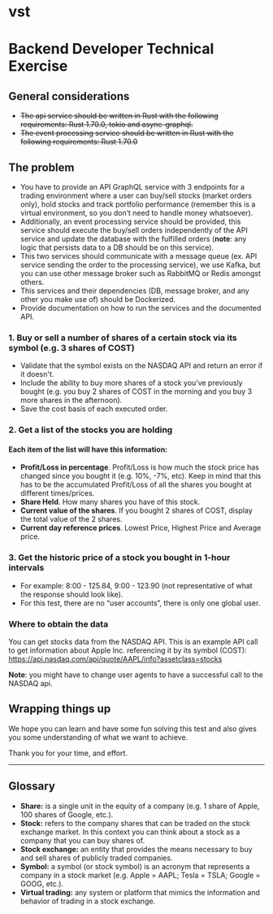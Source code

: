 # vst

# Backend Developer Technical Exercise

## General considerations

- ~~The api service should be written in Rust with the following requirements: Rust 1.70.0, tokio and async-graphql.~~
- ~~The event processing service should be written in Rust with the following requirements: Rust 1.70.0~~

## The problem

- You have to provide an API GraphQL service with 3 endpoints for a trading environment where a user can buy/sell stocks (market orders only), hold stocks and track portfolio performance (remember this is a virtual environment, so you don’t need to handle money whatsoever).
- Additionally, an event processing service should be provided, this service should execute the buy/sell orders independently of the API service and update the database with the fulfilled orders (**note**: any logic that persists data to a DB should be on this service).
- This two services should communicate with a message queue (ex. API service sending the order to the processing service), we use Kafka, but you can use other message broker such as RabbitMQ or Redis amongst others.
- This services and their dependencies (DB, message broker, and any other you make use of) should be Dockerized.
- Provide documentation on how to run the services and the documented API.

### 1. Buy or sell a number of shares of a certain stock via its symbol (e.g. 3 shares of COST)

- Validate that the symbol exists on the NASDAQ API and return an error if it doesn't.
- Include the ability to buy more shares of a stock you’ve previously bought (e.g. you buy 2 shares of COST in the morning and you buy 3 more shares in the afternoon).
- Save the cost basis of each executed order.

### 2. Get a list of the stocks you are holding

#### Each item of the list will have this information:
- **Profit/Loss in percentage**. Profit/Loss is how much the stock price has changed since you bought it (e.g. 10%, -7%, etc). Keep in mind that this has to be the accumulated Profit/Loss of all the shares you bought at different times/prices.
- **Share Held**. How many shares you have of this stock.
- **Current value of the shares**. If you bought 2 shares of COST, display the total value of the 2 shares.
- **Current day reference prices**. Lowest Price, Highest Price and Average price.

### 3. Get the historic price of a stock you bought in 1-hour intervals
- For example: 8:00 - 125.84, 9:00 - 123.90 (not representative of what the response should look like). 
- For this test, there are no “user accounts”, there is only one global user.

### Where to obtain the data
You can get stocks data from the NASDAQ API. This is an example API call to get information about Apple Inc. referencing it by its symbol (COST): 
https://api.nasdaq.com/api/quote/AAPL/info?assetclass=stocks

**Note**: you might have to change user agents to have a successful call to the NASDAQ api.

## Wrapping things up
We hope you can learn and have some fun solving this test and also gives you some understanding of what we want to achieve.

Thank you for your time, and effort.

----

## Glossary 
- **Share:** is a single unit in the equity of a company (e.g. 1 share of Apple, 100 shares of Google, etc.). 
- **Stock:** refers to the company shares that can be traded on the stock exchange market. In this context you can think about a stock as a company that you can buy shares of.
- **Stock exchange:** an entity that provides the means necessary to buy and sell shares of publicly traded companies.
- **Symbol:** a symbol (or stock symbol) is an acronym that represents a company in a stock market (e.g. Apple = AAPL; Tesla = TSLA; Google = GOOG, etc.).
- **Virtual trading:** any system or platform that mimics the information and behavior of trading in a stock exchange.